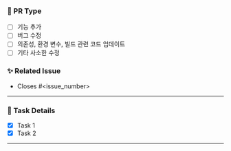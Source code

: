 ### 📍 PR Type
- [ ] 기능 추가
- [ ] 버그 수정
- [ ] 의존성, 환경 변수, 빌드 관련 코드 업데이트
- [ ] 기타 사소한 수정

### ✨ Related Issue
- Closes #<issue_number> 
---

### 📌 Task Details
- [x] Task 1
- [x] Task 2
---
